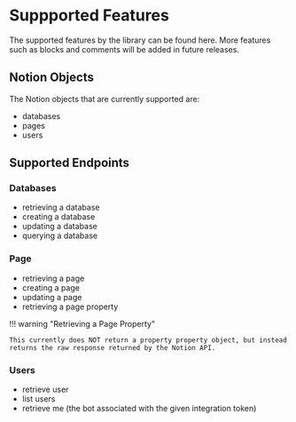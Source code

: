 # Suppported Features

The supported features by the library can be found here. More features such as blocks and comments will be added in future releases.

## Notion Objects

The Notion objects that are currently supported are:

- databases
- pages
- users

## Supported Endpoints

### Databases

- retrieving a database
- creating a database
- updating a database
- querying a database

### Page

- retrieving a page
- creating a page
- updating a page
- retrieving a page property

!!! warning "Retrieving a Page Property"

    This currently does NOT return a property property object, but instead returns the raw response returned by the Notion API.

### Users

- retrieve user
- list users
- retrieve me (the bot associated with the given integration token)
